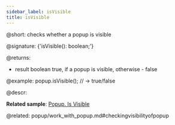 ```yaml
---
sidebar_label: isVisible
title: isVisible
---          
```


@short: checks whether a popup is visible

@signature: {'isVisible(): boolean;'}

@returns:
- result	boolean 		true, if a popup is visible, otherwise - false

@example:
popup.isVisible(); // -> true/false



@descr:

**Related sample**: [Popup. Is Visible](https://snippet.dhtmlx.com/f614sdm3)

@related: popup/work_with_popup.md#checkingvisibilityofpopup





